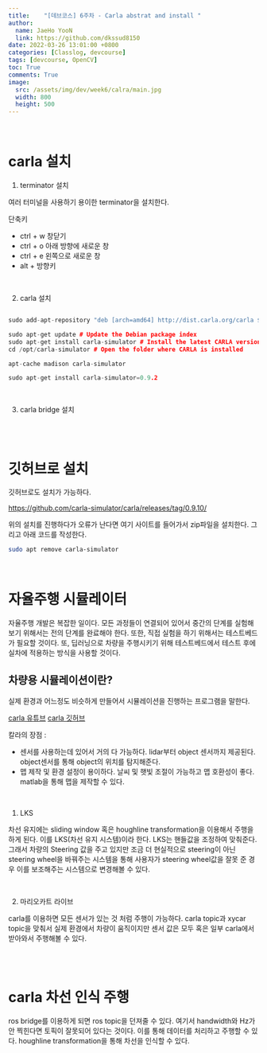 ```yaml
---
title:    "[데브코스] 6주차 - Carla abstrat and install "
author:
  name: JaeHo YooN
  link: https://github.com/dkssud8150
date: 2022-03-26 13:01:00 +0800
categories: [Classlog, devcourse]
tags: [devcourse, OpenCV]
toc: True
comments: True
image:
  src: /assets/img/dev/week6/calra/main.jpg
  width: 800
  height: 500
---
```


<br>

# carla 설치

1. terminator 설치

여러 터미널을 사용하기 용이한 terminator을 설치한다.

단축키
- ctrl + w 창닫기
- ctrl + o 아래 방향에 새로운 창
- ctrl + e 왼쪽으로 새로운 창
- alt + 방향키

<br>

2. carla 설치

```cpp

sudo add-apt-repository "deb [arch=amd64] http://dist.carla.org/carla $(lsb_release -sc) main"

sudo apt-get update # Update the Debian package index
sudo apt-get install carla-simulator # Install the latest CARLA version, or update the current installation
cd /opt/carla-simulator # Open the folder where CARLA is installed

apt-cache madison carla-simulator

sudo apt-get install carla-simulator=0.9.2
```

<br>

3. carla bridge 설치

<br>

<br>

# 깃허브로 설치

깃허브로도 설치가 가능하다. 

https://github.com/carla-simulator/carla/releases/tag/0.9.10/

위의 설치를 진행하다가 오류가 난다면 여기 사이트를 들어가서 zip파일을 설치한다. 그리고 아래 코드를 작성한다.

```bash
sudo apt remove carla-simulator
```



<br>

# 자율주행 시뮬레이터

자율주행 개발은 복잡한 일이다. 모든 과정들이 연결되어 있어서 중간의 단계를 실험해보기 위해서는 전의 단계를 완료해야 한다. 또한, 직접 실험을 하기 위해서는 테스트베드가 필요할 것이다. 또, 딥러닝으로 차량을 주행시키기 위해 테스트베드에서 테스트 후에 실차에 적용하는 방식을 사용할 것이다.

## 차량용 시뮬레이션이란?

실제 환경과 어느정도 비슷하게 만들어서 시뮬레이션을 진행하는 프로그램을 말한다.

[carla 유튜브](https://www.youtube.com/watch?v=S2VIP0qumas)
[carla 깃허브](https://github.com/carla-simulator/carla)

칼라의 장점 : 
- 센서를 사용하는데 있어서 거의 다 가능하다. lidar부터 object 센서까지 제공된다. object센서를 통해 object의 위치를 탐지해준다. 
- 맵 제작 및 환경 설정이 용이하다. 날씨 및 햇빛 조절이 가능하고 맵 호환성이 좋다. matlab을 통해 맵을 제작할 수 있다.

<br>

1. LKS

차선 유지에는 sliding window 혹은 houghline transformation을 이용해서 주행을 하게 된다. 이를 LKS(차선 유지 시스템)이라 한다. LKS는 핸들값을 조정하여 맞춰준다. 그래서 차량의 Steering 값을 주고 있지만 조금 더 현실적으로 steering이 아닌 steering wheel을 바꿔주는 시스템을 통해 사용자가 steering wheel값을 잘못 준 경우 이를 보조해주는 시스템으로 변경해볼 수 있다.

<br>

2. 마리오카트 라이브

carla를 이용하면 모든 센서가 있는 것 처럼 주행이 가능하다. carla topic과 xycar topic을 맞춰서 실제 환경에서 차량이 움직이지만 센서 값은 모두 혹은 일부 carla에서 받아와서 주행해볼 수 있다.

<br>

<br>

# carla 차선 인식 주행

ros bridge를 이용하게 되면 ros topic을 던져줄 수 있다. 여기서 handwidth와 Hz가 안 찍힌다면 토픽이 잘못되어 있다는 것이다. 이를 통해 데이터를 처리하고 주행할 수 있다. houghline transformation을 통해 차선을 인식할 수 있다. 